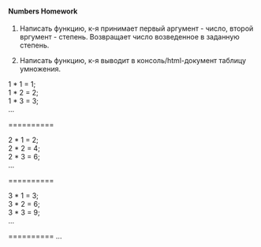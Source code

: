 #### Numbers Homework

1. Написать функцию, к-я принимает первый аргумент - число, второй вргумент - степень.
Возвращает число возведенное в заданную степень.

2. Написать функцию, к-я выводит в консоль/html-документ таблицу умножения.

1 * 1 = 1;  
1 * 2 = 2;  
1 * 3 = 3;  
...  

==========  

2 * 1 = 2;  
2 * 2 = 4;  
2 * 3 = 6;  
...  

==========  

3 * 1 = 3;  
3 * 2 = 6;  
3 * 3 = 9;  
...  

==========
...
